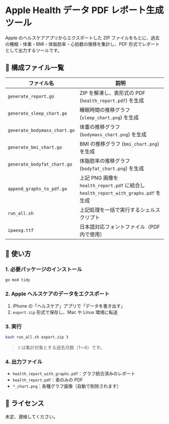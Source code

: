 # Apple Health データ PDF レポート生成ツール

Apple のヘルスケアアプリからエクスポートした ZIP ファイルをもとに、過去の睡眠・体重・BMI・体脂肪率・心拍数の推移を集計し、PDF 形式でレポートとして出力するツールです。

## 🔧 構成ファイル一覧

| ファイル名                   | 説明                                                                                |
| ---------------------------- | ----------------------------------------------------------------------------------- |
| `generate_report.go`         | ZIP を解凍し、表形式の PDF (`health_report.pdf`) を生成                             |
| `generate_sleep_chart.go`    | 睡眠時間の推移グラフ (`sleep_chart.png`) を生成                                     |
| `generate_bodymass_chart.go` | 体重の推移グラフ (`bodymass_chart.png`) を生成                                      |
| `generate_bmi_chart.go`      | BMI の推移グラフ (`bmi_chart.png`) を生成                                           |
| `generate_bodyfat_chart.go`  | 体脂肪率の推移グラフ (`bodyfat_chart.png`) を生成                                   |
| `append_graphs_to_pdf.go`    | 上記 PNG 画像を `health_report.pdf` に結合し `health_report_with_graphs.pdf` を生成 |
| `run_all.sh`                 | 上記処理を一括で実行するシェルスクリプト                                            |
| `ipaexg.ttf`                 | 日本語対応フォントファイル（PDF 内で使用）                                          |

## 🚀 使い方

### 1. 必要パッケージのインストール

```bash
go mod tidy
```

### 2. Apple ヘルスケアのデータをエクスポート

1. iPhone の「ヘルスケア」アプリで「データを書き出す」
2. `export.zip` 形式で保存し、Mac や Linux 環境に転送

### 3. 実行

```bash
bash run_all.sh export.zip 3
```

> `3` は集計対象とする過去月数（1〜6）です。

### 4. 出力ファイル

- `health_report_with_graphs.pdf`：グラフ統合済みのレポート
- `health_report.pdf`：表のみの PDF
- `*_chart.png`：各種グラフ画像（自動で削除されます）

## 📄 ライセンス

未定、連絡してください。
